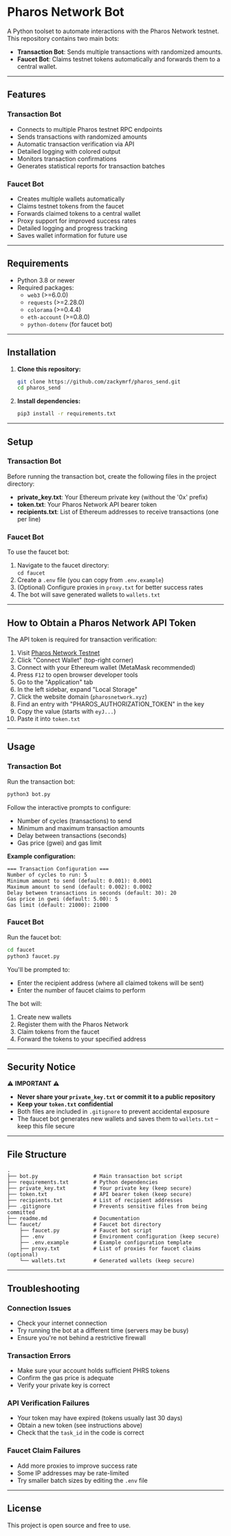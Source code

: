 # Pharos Network Bot

A Python toolset to automate interactions with the Pharos Network testnet. This repository contains two main bots:

- **Transaction Bot**: Sends multiple transactions with randomized amounts.
- **Faucet Bot**: Claims testnet tokens automatically and forwards them to a central wallet.

---

## Features

### Transaction Bot
- Connects to multiple Pharos testnet RPC endpoints
- Sends transactions with randomized amounts
- Automatic transaction verification via API
- Detailed logging with colored output
- Monitors transaction confirmations
- Generates statistical reports for transaction batches

### Faucet Bot
- Creates multiple wallets automatically
- Claims testnet tokens from the faucet
- Forwards claimed tokens to a central wallet
- Proxy support for improved success rates
- Detailed logging and progress tracking
- Saves wallet information for future use

---

## Requirements

- Python 3.8 or newer
- Required packages:
  - `web3` (>=6.0.0)
  - `requests` (>=2.28.0)
  - `colorama` (>=0.4.4)
  - `eth-account` (>=0.8.0)
  - `python-dotenv` (for faucet bot)

---

## Installation

1. **Clone this repository:**
    ```bash
    git clone https://github.com/zackymrf/pharos_send.git
    cd pharos_send
    ```

2. **Install dependencies:**
    ```bash
    pip3 install -r requirements.txt
    ```

---

## Setup

### Transaction Bot

Before running the transaction bot, create the following files in the project directory:

- **private_key.txt**: Your Ethereum private key (without the '0x' prefix)
- **token.txt**: Your Pharos Network API bearer token
- **recipients.txt**: List of Ethereum addresses to receive transactions (one per line)

### Faucet Bot

To use the faucet bot:

1. Navigate to the faucet directory:  
   `cd faucet`
2. Create a `.env` file (you can copy from `.env.example`)
3. (Optional) Configure proxies in `proxy.txt` for better success rates
4. The bot will save generated wallets to `wallets.txt`

---

## How to Obtain a Pharos Network API Token

The API token is required for transaction verification:

1. Visit [Pharos Network Testnet](https://testnet.pharosnetwork.xyz/)
2. Click "Connect Wallet" (top-right corner)
3. Connect with your Ethereum wallet (MetaMask recommended)
4. Press `F12` to open browser developer tools
5. Go to the "Application" tab
6. In the left sidebar, expand "Local Storage"
7. Click the website domain (`pharosnetwork.xyz`)
8. Find an entry with "PHAROS_AUTHORIZATION_TOKEN" in the key
9. Copy the value (starts with `eyJ...`)
10. Paste it into `token.txt`

---

## Usage

### Transaction Bot

Run the transaction bot:

```bash
python3 bot.py
```

Follow the interactive prompts to configure:

- Number of cycles (transactions) to send
- Minimum and maximum transaction amounts
- Delay between transactions (seconds)
- Gas price (gwei) and gas limit

**Example configuration:**
```
=== Transaction Configuration ===
Number of cycles to run: 5
Minimum amount to send (default: 0.001): 0.0001
Maximum amount to send (default: 0.002): 0.0002
Delay between transactions in seconds (default: 30): 20
Gas price in gwei (default: 5.00): 5
Gas limit (default: 21000): 21000
```

### Faucet Bot

Run the faucet bot:

```bash
cd faucet
python3 faucet.py
```

You'll be prompted to:
- Enter the recipient address (where all claimed tokens will be sent)
- Enter the number of faucet claims to perform

The bot will:
1. Create new wallets
2. Register them with the Pharos Network
3. Claim tokens from the faucet
4. Forward the tokens to your specified address

---

## Security Notice

⚠️ **IMPORTANT** ⚠️

- **Never share your `private_key.txt` or commit it to a public repository**
- **Keep your `token.txt` confidential**
- Both files are included in `.gitignore` to prevent accidental exposure
- The faucet bot generates new wallets and saves them to `wallets.txt` – keep this file secure

---

## File Structure

```
.
├── bot.py                  # Main transaction bot script
├── requirements.txt        # Python dependencies
├── private_key.txt         # Your private key (keep secure)
├── token.txt               # API bearer token (keep secure)
├── recipients.txt          # List of recipient addresses
├── .gitignore              # Prevents sensitive files from being committed
├── readme.md               # Documentation
└── faucet/                 # Faucet bot directory
    ├── faucet.py           # Faucet bot script
    ├── .env                # Environment configuration (keep secure)
    ├── .env.example        # Example configuration template
    ├── proxy.txt           # List of proxies for faucet claims (optional)
    └── wallets.txt         # Generated wallets (keep secure)
```

---

## Troubleshooting

### Connection Issues
- Check your internet connection
- Try running the bot at a different time (servers may be busy)
- Ensure you're not behind a restrictive firewall

### Transaction Errors
- Make sure your account holds sufficient PHRS tokens
- Confirm the gas price is adequate
- Verify your private key is correct

### API Verification Failures
- Your token may have expired (tokens usually last 30 days)
- Obtain a new token (see instructions above)
- Check that the `task_id` in the code is correct

### Faucet Claim Failures
- Add more proxies to improve success rate
- Some IP addresses may be rate-limited
- Try smaller batch sizes by editing the `.env` file

---


## License

This project is open source and free to use.